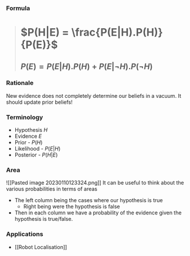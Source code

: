 ### Formula
> # $P(H|E) = \frac{P(E|H).P(H)}{P(E)}$
> ## $P(E) = P(E|H).P(H) + P(E|\neg H).P(\neg H)$

### Rationale
New evidence does not completely determine our beliefs in a vacuum. It should update prior beliefs!

### Terminology
- Hypothesis $H$
- Evidence $E$
- Prior - $P(H)$
- Likelihood - $P(E|H)$
- Posterior - $P(H|E)$

### Area
![[Pasted image 20230110123324.png]]
It can be useful to think about the various probabilities in terms of areas
- The left column being the cases where our hypothesis is true
	- Right being were the hypothesis is false
- Then in each column we have a probability of the evidence given the hypothesis is true/false.

### Applications
- [[Robot Localisation]]